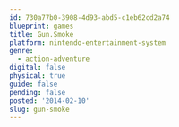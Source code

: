 ```yaml
---
id: 730a77b0-3908-4d93-abd5-c1eb62cd2a74
blueprint: games
title: Gun.Smoke
platform: nintendo-entertainment-system
genre:
  - action-adventure
digital: false
physical: true
guide: false
pending: false
posted: '2014-02-10'
slug: gun-smoke
---
```


